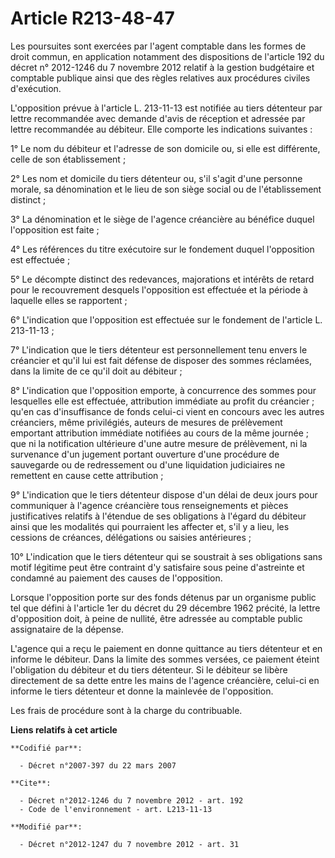 # Article R213-48-47

Les poursuites sont exercées par l'agent comptable dans les formes de droit commun, en application notamment des dispositions
de l'article 192 du décret n° 2012-1246 du 7 novembre 2012 relatif à la gestion budgétaire et comptable publique ainsi que
des règles relatives aux procédures civiles d'exécution. 

L'opposition prévue à l'article L. 213-11-13 est notifiée au tiers détenteur par lettre recommandée avec demande d'avis de
réception et adressée par lettre recommandée au débiteur. Elle comporte les indications suivantes : 

1° Le nom du débiteur et l'adresse de son domicile ou, si elle est différente, celle de son établissement ; 

2° Les nom et domicile du tiers détenteur ou, s'il s'agit d'une personne morale, sa dénomination et le lieu de son siège
social ou de l'établissement distinct ; 

3° La dénomination et le siège de l'agence créancière au bénéfice duquel l'opposition est faite ; 

4° Les références du titre exécutoire sur le fondement duquel l'opposition est effectuée ; 

5° Le décompte distinct des redevances, majorations et intérêts de retard pour le recouvrement desquels l'opposition est
effectuée et la période à laquelle elles se rapportent ; 

6° L'indication que l'opposition est effectuée sur le fondement de l'article L. 213-11-13 ; 

7° L'indication que le tiers détenteur est personnellement tenu envers le créancier et qu'il lui est fait défense de disposer
des sommes réclamées, dans la limite de ce qu'il doit au débiteur ; 

8° L'indication que l'opposition emporte, à concurrence des sommes pour lesquelles elle est effectuée, attribution immédiate
au profit du créancier ; qu'en cas d'insuffisance de fonds celui-ci vient en concours avec les autres créanciers, même
privilégiés, auteurs de mesures de prélèvement emportant attribution immédiate notifiées au cours de la même journée ; que ni
la notification ultérieure d'une autre mesure de prélèvement, ni la survenance d'un jugement portant ouverture d'une
procédure de sauvegarde ou de redressement ou d'une liquidation judiciaires ne remettent en cause cette attribution ; 

9° L'indication que le tiers détenteur dispose d'un délai de deux jours pour communiquer à l'agence créancière tous
renseignements et pièces justificatives relatifs à l'étendue de ses obligations à l'égard du débiteur ainsi que les modalités
qui pourraient les affecter et, s'il y a lieu, les cessions de créances, délégations ou saisies antérieures ; 

10° L'indication que le tiers détenteur qui se soustrait à ses obligations sans motif légitime peut être contraint d'y
satisfaire sous peine d'astreinte et condamné au paiement des causes de l'opposition. 

Lorsque l'opposition porte sur des fonds détenus par un organisme public tel que défini à l'article 1er du décret du 29
décembre 1962 précité, la lettre d'opposition doit, à peine de nullité, être adressée au comptable public assignataire de la
dépense. 

L'agence qui a reçu le paiement en donne quittance au tiers détenteur et en informe le débiteur. Dans la limite des sommes
versées, ce paiement éteint l'obligation du débiteur et du tiers détenteur. Si le débiteur se libère directement de sa dette
entre les mains de l'agence créancière, celui-ci en informe le tiers détenteur et donne la mainlevée de l'opposition. 

Les frais de procédure sont à la charge du contribuable.

**Liens relatifs à cet article**

	**Codifié par**:

	  - Décret n°2007-397 du 22 mars 2007

	**Cite**:

	  - Décret n°2012-1246 du 7 novembre 2012 - art. 192
	  - Code de l'environnement - art. L213-11-13

	**Modifié par**:

	  - Décret n°2012-1247 du 7 novembre 2012 - art. 31
